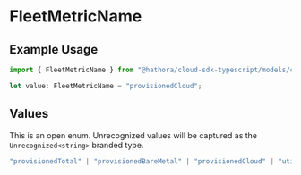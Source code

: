 # FleetMetricName

## Example Usage

```typescript
import { FleetMetricName } from "@hathora/cloud-sdk-typescript/models/components";

let value: FleetMetricName = "provisionedCloud";
```

## Values

This is an open enum. Unrecognized values will be captured as the `Unrecognized<string>` branded type.

```typescript
"provisionedTotal" | "provisionedBareMetal" | "provisionedCloud" | "utilized" | Unrecognized<string>
```